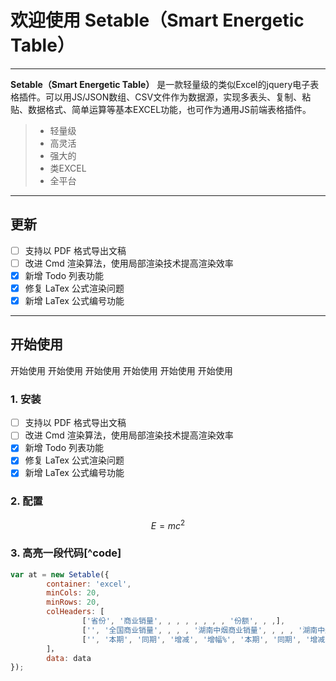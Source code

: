 # 欢迎使用 Setable（Smart Energetic Table）

------

**Setable（Smart Energetic Table）** 是一款轻量级的类似Excel的jquery电子表格插件。可以用JS/JSON数组、CSV文件作为数据源，实现多表头、复制、粘贴、数据格式、简单运算等基本EXCEL功能，也可作为通用JS前端表格插件。


> * 轻量级
> * 高灵活
> * 强大的
> * 类EXCEL
> * 全平台

------

## 更新
- [ ] 支持以 PDF 格式导出文稿
- [ ] 改进 Cmd 渲染算法，使用局部渲染技术提高渲染效率
- [x] 新增 Todo 列表功能
- [x] 修复 LaTex 公式渲染问题
- [x] 新增 LaTex 公式编号功能

------

## 开始使用

开始使用  开始使用  开始使用  开始使用  开始使用  开始使用  

### 1. 安装 

- [ ] 支持以 PDF 格式导出文稿
- [ ] 改进 Cmd 渲染算法，使用局部渲染技术提高渲染效率
- [x] 新增 Todo 列表功能
- [x] 修复 LaTex 公式渲染问题
- [x] 新增 LaTex 公式编号功能

### 2. 配置

$$E=mc^2$$

### 3. 高亮一段代码[^code]

```javaScript
var at = new Setable({
		container: 'excel',
		minCols: 20,
		minRows: 20,
		colHeaders: [
				['省份', '商业销量', , , , , , , , '份额', , ,],
				['', '全国商业销量', , , , '湖南中烟商业销量', , , , '湖南中烟市场份额%', , ,],
				['', '本期', '同期', '增减', '增幅%', '本期', '同期', '增减', '增幅%', '本期', '同期', '增减']
		]，
		data: data
});
```